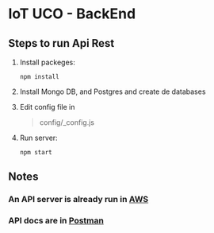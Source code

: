 # IoT UCO - BackEnd

## Steps to run Api Rest

1. Install packeges:

    ``npm install``
2. Install Mongo DB, and Postgres and create de databases

3. Edit config file in
   > config/_config.js

4. Run server:

    ```npm start```


## Notes
### An API server is already run in [AWS](http://3.22.57.173:3000)

### API docs are in [Postman](https://documenter.getpostman.com/view/5902689/SzS2xoSC?version=latest)
